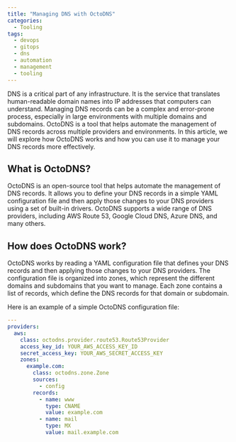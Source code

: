 ```yaml
---
title: "Managing DNS with OctoDNS"
categories:
  - Tooling
tags:
  - devops
  - gitops
  - dns
  - automation
  - management
  - tooling
---
```

DNS is a critical part of any infrastructure. It is the service that translates human-readable domain names into IP 
addresses that computers can understand. Managing DNS records can be a complex and error-prone process, especially 
in large environments with multiple domains and subdomains. OctoDNS is a tool that helps automate the management of
DNS records across multiple providers and environments. In this article, we will explore how OctoDNS works and how 
you can use it to manage your DNS records more effectively.

## What is OctoDNS?

OctoDNS is an open-source tool that helps automate the management of DNS records. It allows you to define your DNS
records in a simple YAML configuration file and then apply those changes to your DNS providers using a set of
built-in drivers. OctoDNS supports a wide range of DNS providers, including AWS Route 53, Google Cloud DNS, Azure DNS,
and many others.

## How does OctoDNS work?

OctoDNS works by reading a YAML configuration file that defines your DNS records and then applying those changes to
your DNS providers. The configuration file is organized into zones, which represent the different domains and
subdomains that you want to manage. Each zone contains a list of records, which define the DNS records for that
domain or subdomain.

Here is an example of a simple OctoDNS configuration file:

```yaml
---
providers:
  aws:
    class: octodns.provider.route53.Route53Provider
    access_key_id: YOUR_AWS_ACCESS_KEY_ID
    secret_access_key: YOUR_AWS_SECRET_ACCESS_KEY
    zones:
      example.com:
        class: octodns.zone.Zone
        sources:
          - config
        records:
          - name: www
            type: CNAME
            value: example.com
          - name: mail
            type: MX
            value: mail.example.com
```